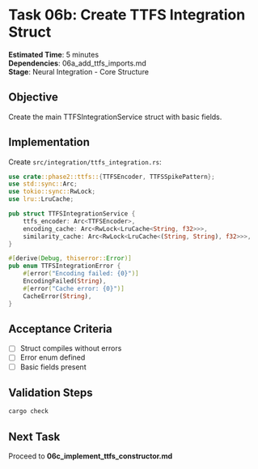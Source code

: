 # Task 06b: Create TTFS Integration Struct

**Estimated Time**: 5 minutes  
**Dependencies**: 06a_add_ttfs_imports.md  
**Stage**: Neural Integration - Core Structure

## Objective
Create the main TTFSIntegrationService struct with basic fields.

## Implementation

Create `src/integration/ttfs_integration.rs`:
```rust
use crate::phase2::ttfs::{TTFSEncoder, TTFSSpikePattern};
use std::sync::Arc;
use tokio::sync::RwLock;
use lru::LruCache;

pub struct TTFSIntegrationService {
    ttfs_encoder: Arc<TTFSEncoder>,
    encoding_cache: Arc<RwLock<LruCache<String, f32>>>,
    similarity_cache: Arc<RwLock<LruCache<(String, String), f32>>>,
}

#[derive(Debug, thiserror::Error)]
pub enum TTFSIntegrationError {
    #[error("Encoding failed: {0}")]
    EncodingFailed(String),
    #[error("Cache error: {0}")]
    CacheError(String),
}
```

## Acceptance Criteria
- [ ] Struct compiles without errors
- [ ] Error enum defined
- [ ] Basic fields present

## Validation Steps
```bash
cargo check
```

## Next Task
Proceed to **06c_implement_ttfs_constructor.md**